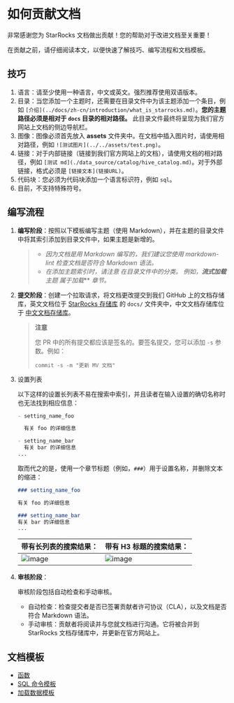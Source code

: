 # 如何贡献文档

非常感谢您为 StarRocks 文档做出贡献！您的帮助对于改进文档至关重要！

在贡献之前，请仔细阅读本文，以便快速了解技巧、编写流程和文档模板。

## 技巧

1. 语言：请至少使用一种语言，中文或英文。强烈推荐使用双语版本。
2. 目录：当您添加一个主题时，还需要在目录文件中为该主题添加一个条目，例如 `[介绍](../docs/zh-cn/introduction/what_is_starrocks.md)`。**您的主题路径必须是相对于 `docs` 目录的相对路径。** 此目录文件最终将呈现为我们官方网站上文档的侧边导航栏。
3. 图像：图像必须首先放入 **assets** 文件夹中。在文档中插入图片时，请使用相对路径，例如 `![测试图片](../../assets/test.png)`。
4. 链接：对于内部链接（链接到我们官方网站上的文档），请使用文档的相对路径，例如 `[测试 md](./data_source/catalog/hive_catalog.md)`。对于外部链接，格式必须是 `[链接文本](链接URL)`。
5. 代码块：您必须为代码块添加一个语言标识符，例如 `sql`。
6. 目前，不支持特殊符号。

## 编写流程

1. **编写阶段**：按照以下模板编写主题（使用 Markdown），并在主题的目录文件中将其索引添加到目录文件中，如果主题是新增的。

    > - *因为文档是用 Markdown 编写的，我们建议您使用 markdown-lint 检查文档是否符合 Markdown 语法。*
    > - *在添加主题索引时，请注意* *在目录文件中的分类。* *例如，***流式加载*** *主题* *属于***加载*** *章节。*

2. **提交阶段**：创建一个拉取请求，将文档更改提交到我们 GitHub 上的文档存储库，英文文档位于 [StarRocks 存储库](https://github.com/StarRocks/starrocks) 的 `docs/` 文件夹中，中文文档存储库位于 [中文文档存储库](https://github.com/StarRocks/docs.zh-cn)。

   > **注意**
   >
   > 您 PR 中的所有提交都应该是签名的。要签名提交，您可以添加 `-s` 参数。例如：
   >
   > `commit -s -m "更新 MV 文档"`

3. 设置列表

   以下这样的设置长列表不易在搜索中索引，并且读者在输入设置的确切名称时也无法找到相应信息：

   ```markdown
   - setting_name_foo

     有关 foo 的详细信息

   - setting_name_bar
     有关 bar 的详细信息
   ...
   ```

   取而代之的是，使用一个章节标题（例如，`###`）用于设置名称，并删除文本的缩进：

   ```markdown
   ### setting_name_foo

   有关 foo 的详细信息

   ### setting_name_bar
   有关 bar 的详细信息
   ...
   ```

   |带有长列表的搜索结果：|带有 H3 标题的搜索结果：|
   |------------------------|-------------------------|
   |![image](https://github.com/StarRocks/starrocks/assets/25182304/681580e6-820a-4a5a-8d68-65852687a0df)|![image](https://github.com/StarRocks/starrocks/assets/25182304/8623e005-d6e1-4b73-9270-8bc86a2aa680)|


  
4. **审核阶段**：

    审核阶段包括自动检查和手动审核。

    - 自动检查：检查提交者是否已签署贡献者许可协议（CLA），以及文档是否符合 Markdown 语法。
    - 手动审核：贡献者将阅读并与您就文档进行沟通。它将被合并到 StarRocks 文档存储库中，并更新在官方网站上。

## 文档模板

- [函数](https://github.com/StarRocks/docs/blob/main/sql-reference/sql-functions/How_to_Write_Functions_Documentation.md)
- [SQL 命令模板](https://github.com/StarRocks/docs/blob/main/sql-reference/sql-statements/SQL_command_template.md)
- [加载数据模板](https://github.com/StarRocks/starrocks/blob/main/docs/loading/Loading_data_template.md)